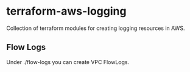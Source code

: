 # terraform-aws-logging
Collection of terraform modules for creating logging resources in AWS. 


## Flow Logs

Under ./flow-logs you can create VPC FlowLogs. 


<!--- BEGIN_TF_DOCS --->

<!--- END_TF_DOCS --->